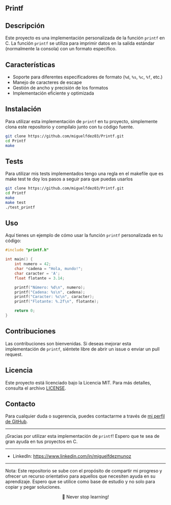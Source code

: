## Printf


## Descripción

Este proyecto es una implementación personalizada de la función `printf` en C. La función `printf` se utiliza para imprimir datos en la salida estándar (normalmente la consola) con un formato específico.

## Características

- Soporte para diferentes especificadores de formato (`%d`, `%s`, `%c`, `%f`, etc.)
- Manejo de caracteres de escape
- Gestión de ancho y precisión de los formatos
- Implementación eficiente y optimizada

## Instalación

Para utilizar esta implementación de `printf` en tu proyecto, simplemente clona este repositorio y compílalo junto con tu código fuente.

```bash
git clone https://github.com/miguelfdez03/Printf.git
cd Printf
make
```

## Tests

Para utilizar mis tests implementados tengo una regla en el makefile que es make test te doy los pasos a seguir para que puedas usarlos
```bash
git clone https://github.com/miguelfdez03/Printf.git
cd Printf
make
make test
./test_printf
```

## Uso

Aquí tienes un ejemplo de cómo usar la función `printf` personalizada en tu código:

```c
#include "printf.h"

int main() {
    int numero = 42;
    char *cadena = "Hola, mundo!";
    char caracter = 'A';
    float flotante = 3.14;

    printf("Número: %d\n", numero);
    printf("Cadena: %s\n", cadena);
    printf("Caracter: %c\n", caracter);
    printf("Flotante: %.2f\n", flotante);

    return 0;
}
```

## Contribuciones

Las contribuciones son bienvenidas. Si deseas mejorar esta implementación de `printf`, siéntete libre de abrir un issue o enviar un pull request.

## Licencia

Este proyecto está licenciado bajo la Licencia MIT. Para más detalles, consulta el archivo [LICENSE](LICENSE).

## Contacto

Para cualquier duda o sugerencia, puedes contactarme a través de [mi perfil de GitHub](https://github.com/miguelfdez03).

---

¡Gracias por utilizar esta implementación de `printf`! Espero que te sea de gran ayuda en tus proyectos en C.

---


- LinkedIn: https://www.linkedin.com/in/miguelfdezmunoz

---

Nota: Este repositorio se sube con el propósito de compartir mi progreso y ofrecer un recurso orientativo para aquellos que necesiten ayuda en su aprendizaje. Espero que se utilice como base de estudio y no solo para copiar y pegar soluciones.
<p align="center">🚀 Never stop learning!</p>
